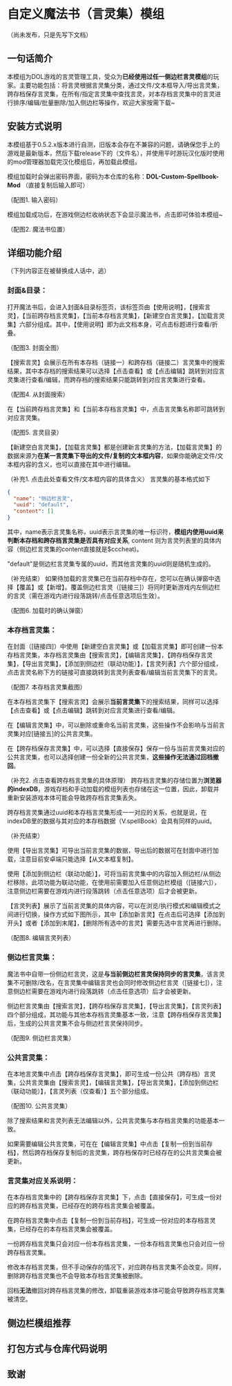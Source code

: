 # 自定义魔法书（言灵集）模组
（尚未发布，只是先写下文档）
## 一句话简介
本模组为DOL游戏的言灵管理工具，受众为**已经使用过任一侧边栏言灵模组**的玩家。主要功能包括：将言灵根据言灵集分类，通过文件/文本框导入/导出言灵集，跨存档保存言灵集，在所有/指定言灵集中查找言灵，对本存档言灵集中的言灵进行排序/编辑/批量删除/加入侧边栏等操作，欢迎大家按需下载~

## 安装方式说明
本模组基于0.5.2.x版本进行自测，旧版本会存在不兼容的问题，请确保您手上的游戏是最新版本，然后下载release下的（文件名），并使用平时游玩汉化版时使用的mod管理器加载完汉化模组后，再加载此模组。

模组加载时会弹出密码界面，密码为本仓库的名称：**DOL-Custom-Spellbook-Mod**
（直接复制后输入即可）

（配图1. 输入密码）

模组加载成功后，在游戏侧边栏收纳状态下会显示魔法书，点击即可体验本模组~

（配图2. 魔法书位置）


## 详细功能介绍

（下列内容正在被替换成人话中，逃）

### 封面&目录：

打开魔法书后，会进入封面&目录标签页，该标签页由【使用说明】，【搜索言灵】，【当前跨存档言灵集】，【当前本存档言灵集】，【新建空白言灵集】，【加载言灵集】六部分组成。其中，【使用说明】即为此文档本身，可点击标题进行查看/折叠。

（配图3. 封面全图）

【搜索言灵】会展示在所有本存档（链接一）和跨存档（链接二）言灵集中的搜索结果，其中本存档的搜索结果可以选择【点击查看】或【点击编辑】跳转到对应言灵集进行查看/编辑，而跨存档的搜索结果只能跳转到对应言灵集进行查看。

（配图4. 从封面搜索）

在【当前跨存档言灵集】和【当前本存档言灵集】中，点击言灵集名称即可跳转到对应言灵集。

（配图5. 言灵目录）

【新建空白言灵集】，【加载言灵集】都是创建新言灵集的方法，【加载言灵集】的数据来源为**在某一言灵集下导出的文件/复制的文本框内容**，如果你能确定文件/文本框内容的含义，也可以直接在其中进行编辑。

（补充1. 点击此处查看文件/文本框内容的具体含义）
言灵集的基本格式如下
```json
{
  "name": "侧边栏言灵", 
  "uuid": "default",
  "content": []
}
```
其中，name表示言灵集名称，uuid表示言灵集的唯一标识符，**模组内使用uuid来判断本存档和跨存档言灵集是否具有对应关系**, content 则为言灵列表里的具体内容（侧边栏言灵集的content直接就是$cccheat)。

"default"是侧边栏言灵集专属的uuid，而其他言灵集的uuid则是随机生成的。

（补充结束）
如果待加载的言灵集已在当前存档中存在，您可以在确认弹窗中选择【覆盖】或【新增】。覆盖侧边栏言灵（[链接三]）将同时更新游戏内左侧边栏的言灵（需在游戏内进行段落跳转/点击任意选项后生效）。

（配图6. 加载时的确认弹窗）

### 本存档言灵集：
在封面（[链接四]）中使用【新建空白言灵集】或【加载言灵集】即可创建一份本存档言灵集，本存档言灵集由【搜索言灵】，【编辑言灵集】，【跨存档保存言灵集】，【导出言灵集】，【添加到侧边栏（联动功能）】，【言灵列表】六个部分组成，点击言灵名称下方的链接可直接跳转到言灵列表查看/编辑当前言灵集下的言灵。

（配图7. 本存档言灵集截图）

在本存档言灵集下【搜索言灵】会展示**当前言灵集**下的搜索结果，同样可以选择【点击查看】或【点击编辑】跳转到对应言灵集进行查看/编辑。

在【编辑言灵集】中，可以删除或重命名当前言灵集，这些操作不会影响与当前言灵集对应[链接五]的公共言灵集。

在【跨存档保存言灵集】中，可以选择【直接保存】保存一份与当前言灵集对应的公共言灵集，也可以选择创建一份全新的公共言灵集，**这些操作无法通过回档撤回**。

（补充2. 点击查看跨存档言灵集的具体原理）
跨存档言灵集的存储位置为**浏览器的indexDB**，游戏存档和手动加载的模组列表也存储在这一位置，因此，卸载并重新安装游戏本体可能会导致跨存档言灵集丢失。

跨存档言灵集通过uuid和本存档言灵集形成一一对应的关系，也就是说，在indexDB里的数据与其对应的本存档数据（V.spellBook）会具有同样的uuid。

（补充结束）

使用【导出言灵集】可导出当前言灵集的数据，导出后的数据可在封面中进行加载，注意目前安卓端只能选择【从文本框复制】。

使用【添加到侧边栏（联动功能）】，可将当前言灵集中的内容加入侧边栏/从侧边栏移除，此项功能为联动功能，在使用前需要加入任意侧边栏模组（[链接六]），注意侧边栏需要在游戏内进行段落跳转（点击任意选项）后才会被更新。

【言灵列表】展示了当前言灵集的具体内容，可以在浏览/执行模式和编辑模式之间进行切换，操作方式如下图所示，其中【添加新言灵】在点击后可选择【添加到开头】或者【添加到末尾】，【删除所有选中的言灵】需要先选中言灵再进行删除。

（配图8. 编辑言灵列表）

### 侧边栏言灵集：
魔法书中自带一份侧边栏言灵，这是**与当前侧边栏言灵保持同步的言灵集**，该言灵集不可删除/改名，在言灵集中编辑言灵也会同时修改侧边栏言灵（[链接七]），注意侧边栏需要在游戏内进行段落跳转（点击任意选项）后才会被更新。

侧边栏言灵集由【搜索言灵】，【跨存档保存言灵集】，【导出言灵集】，【言灵列表】四个部分组成，其功能与其他本存档言灵集基本一致，注意【跨存档保存言灵集】后，生成的公共言灵集不会与侧边栏言灵保持同步。

（配图9. 侧边栏言灵集）

### 公共言灵集：
在本地言灵集中点击【跨存档保存言灵集】，即可生成一份公共（跨存档）言灵集，公共言灵集由【搜索言灵】，【编辑言灵集】，【导出言灵集】，【添加到侧边栏（联动功能）】，【言灵列表（仅查看）】五个部分组成。

（配图10. 公共言灵集）

除了搜索结果和言灵列表无法编辑以外，公共言灵集与本存档言灵集的功能基本一致。

如果需要编辑公共言灵集，可在在【编辑言灵集】中点击【复制一份到当前存档】，然后跨存档保存复制后的言灵集，跨存档保存时已经存在的公共言灵集会被更新。

### 言灵集对应关系说明：

在本存档言灵集中的【跨存档保存言灵集】下，点击【直接保存】，可生成一份对应的跨存档言灵集，已经存在的跨存档言灵集会被覆盖。

在跨存档言灵集中点击【复制一份到当前存档】，可生成一份对应的本存档言灵集，已经存在的本存档言灵集会被覆盖。

一份跨存档言灵集只会对应一份本存档言灵集，一份本存档言灵集也只会对应一份跨存档言灵集。

修改本存档言灵集，但不手动保存的情况下，对应跨存档言灵集不会改变。同样，删除跨存档言灵集也不会导致本存档言灵集被删除。

回档**无法**撤回对跨存档言灵集的修改，卸载重装游戏本体可能会导致跨存档言灵集被清空。


## 侧边栏模组推荐

## 打包方式与仓库代码说明

## 致谢